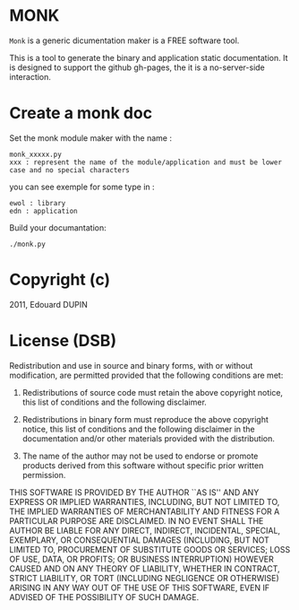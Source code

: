 MONK
====

`Monk` is a generic dicumentation maker is a FREE software tool.

This is a tool to generate the binary and application static documentation.
It is designed to support the github gh-pages, the it is a no-server-side interaction.


Create a monk doc
=================

Set the monk module maker with the name :

	monk_xxxxx.py
	xxx : represent the name of the module/application and must be lower case and no special characters

you can see exemple for some type in :

	ewol : library
	edn : application

Build your documantation:

	./monk.py


Copyright (c)
=============

2011, Edouard DUPIN

License (DSB)
=============

Redistribution and use in source and binary forms, with or without
modification, are permitted provided that the following conditions
are met:

  1. Redistributions of source code must retain the above copyright
     notice, this list of conditions and the following disclaimer.

  2. Redistributions in binary form must reproduce the above copyright
     notice, this list of conditions and the following disclaimer in
     the documentation and/or other materials provided with the
     distribution.

  3. The name of the author may not be used to endorse or promote
     products derived from this software without specific prior
     written permission.

THIS SOFTWARE IS PROVIDED BY THE AUTHOR ``AS IS'' AND ANY EXPRESS OR
IMPLIED WARRANTIES, INCLUDING, BUT NOT LIMITED TO, THE IMPLIED
WARRANTIES OF MERCHANTABILITY AND FITNESS FOR A PARTICULAR PURPOSE
ARE DISCLAIMED. IN NO EVENT SHALL THE AUTHOR BE LIABLE FOR ANY DIRECT,
INDIRECT, INCIDENTAL, SPECIAL, EXEMPLARY, OR CONSEQUENTIAL DAMAGES
(INCLUDING, BUT NOT LIMITED TO, PROCUREMENT OF SUBSTITUTE GOODS OR
SERVICES; LOSS OF USE, DATA, OR PROFITS; OR BUSINESS INTERRUPTION)
HOWEVER CAUSED AND ON ANY THEORY OF LIABILITY, WHETHER IN CONTRACT,
STRICT LIABILITY, OR TORT (INCLUDING NEGLIGENCE OR OTHERWISE) ARISING
IN ANY WAY OUT OF THE USE OF THIS SOFTWARE, EVEN IF ADVISED OF THE
POSSIBILITY OF SUCH DAMAGE.
